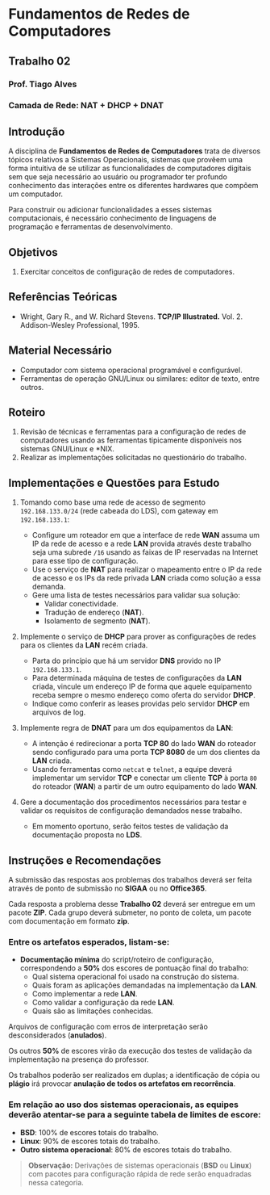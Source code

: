 # Fundamentos de Redes de Computadores

## Trabalho 02

### Prof. Tiago Alves

### Camada de Rede: NAT + DHCP + DNAT

## Introdução

A disciplina de **Fundamentos de Redes de Computadores** trata de diversos tópicos relativos a Sistemas Operacionais, sistemas que provêem uma forma intuitiva de se utilizar as funcionalidades de computadores digitais sem que seja necessário ao usuário ou programador ter profundo conhecimento das interações entre os diferentes hardwares que compõem um computador.

Para construir ou adicionar funcionalidades a esses sistemas computacionais, é necessário conhecimento de linguagens de programação e ferramentas de desenvolvimento.

## Objetivos

1. Exercitar conceitos de configuração de redes de computadores.

## Referências Teóricas

- Wright, Gary R., and W. Richard Stevens. **TCP/IP Illustrated.** Vol. 2. Addison-Wesley Professional, 1995.

## Material Necessário

- Computador com sistema operacional programável e configurável.
- Ferramentas de operação GNU/Linux ou similares: editor de texto, entre outros.

## Roteiro

1. Revisão de técnicas e ferramentas para a configuração de redes de computadores usando as ferramentas tipicamente disponíveis nos sistemas GNU/Linux e *NIX.
2. Realizar as implementações solicitadas no questionário do trabalho.

## Implementações e Questões para Estudo

1. Tomando como base uma rede de acesso de segmento `192.168.133.0/24` (rede cabeada do LDS), com gateway em `192.168.133.1`:
    - Configure um roteador em que a interface de rede **WAN** assuma um IP da rede de acesso e a rede **LAN** provida através deste trabalho seja uma subrede `/16` usando as faixas de IP reservadas na Internet para esse tipo de configuração.
    - Use o serviço de **NAT** para realizar o mapeamento entre o IP da rede de acesso e os IPs da rede privada **LAN** criada como solução a essa demanda.
    - Gere uma lista de testes necessários para validar sua solução:
        - Validar conectividade.
        - Tradução de endereço (**NAT**).
        - Isolamento de segmento (**NAT**).
    
2. Implemente o serviço de **DHCP** para prover as configurações de redes para os clientes da **LAN** recém criada.
    - Parta do princípio que há um servidor **DNS** provido no IP `192.168.133.1`.
    - Para determinada máquina de testes de configurações da **LAN** criada, vincule um endereço IP de forma que aquele equipamento receba sempre o mesmo endereço como oferta do servidor **DHCP**.
    - Indique como conferir as leases providas pelo servidor **DHCP** em arquivos de log.

3. Implemente regra de **DNAT** para um dos equipamentos da **LAN**:
    - A intenção é redirecionar a porta **TCP 80** do lado **WAN** do roteador sendo configurado para uma porta **TCP 8080** de um dos clientes da **LAN** criada.
    - Usando ferramentas como `netcat` e `telnet`, a equipe deverá implementar um servidor **TCP** e conectar um cliente **TCP** à porta `80` do roteador (**WAN**) a partir de um outro equipamento do lado **WAN**.

4. Gere a documentação dos procedimentos necessários para testar e validar os requisitos de configuração demandados nesse trabalho.
    - Em momento oportuno, serão feitos testes de validação da documentação proposta no **LDS**.

## Instruções e Recomendações

A submissão das respostas aos problemas dos trabalhos deverá ser feita através de ponto de submissão no **SIGAA** ou no **Office365**.

Cada resposta a problema desse **Trabalho 02** deverá ser entregue em um pacote **ZIP**. Cada grupo deverá submeter, no ponto de coleta, um pacote com documentação em formato **zip**.

### Entre os artefatos esperados, listam-se:

- **Documentação mínima** do script/roteiro de configuração, correspondendo a **50%** dos escores de pontuação final do trabalho:
    - Qual sistema operacional foi usado na construção do sistema.
    - Quais foram as aplicações demandadas na implementação da **LAN**.
    - Como implementar a rede **LAN**.
    - Como validar a configuração da rede **LAN**.
    - Quais são as limitações conhecidas.

Arquivos de configuração com erros de interpretação serão desconsiderados (**anulados**).

Os outros **50%** de escores virão da execução dos testes de validação da implementação na presença do professor.

Os trabalhos poderão ser realizados em duplas; a identificação de cópia ou **plágio** irá provocar **anulação de todos os artefatos em recorrência**.

### Em relação ao uso dos sistemas operacionais, as equipes deverão atentar-se para a seguinte tabela de limites de escore:

- **BSD**: 100% de escores totais do trabalho.
- **Linux**: 90% de escores totais do trabalho.
- **Outro sistema operacional**: 80% de escores totais do trabalho.

> **Observação:** Derivações de sistemas operacionais (**BSD** ou **Linux**) com pacotes para configuração rápida de rede serão enquadradas nessa categoria.

